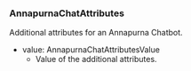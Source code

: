 ### AnnapurnaChatAttributes
Additional attributes for an Annapurna Chatbot.

- value: AnnapurnaChatAttributesValue
  - Value of the additional attributes.
